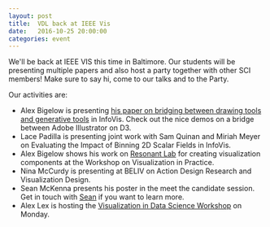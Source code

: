 ```yaml
---
layout: post
title:  VDL back at IEEE Vis
date:   2016-10-25 20:00:00
categories: event
---
```

We'll be back at IEEE VIS this time in Baltimore. Our students will be presenting multiple papers and also host a party together with other SCI members! Make sure to say hi, come to our talks and to the Party.

Our activities are:
 
 * Alex Bigelow is presenting [his paper on bridging between drawing tools and generative tools](http://vdl.sci.utah.edu/publications/2016_infovis_hanpuku/) in InfoVis. Check out the nice demos on a bridge between Adobe Illustrator on D3. 
 * Lace Padilla is presenting joint work with Sam Quinan and Miriah Meyer on Evaluating the Impact of Binning 2D Scalar Fields in InfoVis.
 * Alex Bigelow shows his work on [Resonant Lab](http://vdl.sci.utah.edu/publications/2016_vip_resonant_lab/) for creating visualization components at the Workshop on Visualization in Practice. 
 * Nina McCurdy is presenting at BELIV on Action Design Research and Visualization Design. 
 * Sean McKenna presents his poster in the meet the candidate session. Get in touch with [Sean](http://mckennapsean.com/) if you want to learn more.
 * Alex Lex is hosting the [Visualization in Data Science Workshop](http://visualdatascience.org) on Monday.